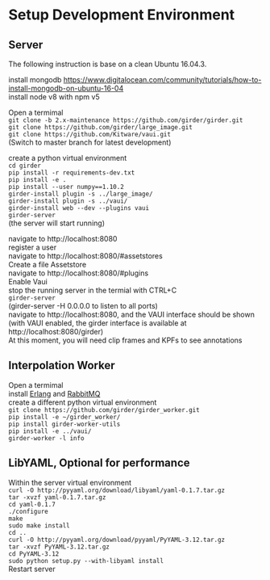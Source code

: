 # Setup Development Environment  

## Server  
  
The following instruction is base on a clean Ubuntu 16.04.3.  
  
install mongodb https://www.digitalocean.com/community/tutorials/how-to-install-mongodb-on-ubuntu-16-04  
install node v8 with npm v5  
  
Open a termimal  
`git clone -b 2.x-maintenance https://github.com/girder/girder.git`  
`git clone https://github.com/girder/large_image.git`  
`git clone https://github.com/Kitware/vaui.git`  
(Switch to master branch for latest development)  
  
create a python virtual environment  
`cd girder`  
`pip install -r requirements-dev.txt`  
`pip install -e .`  
`pip install --user numpy==1.10.2`  
`girder-install plugin -s ../large_image/`  
`girder-install plugin -s ../vaui/`  
`girder-install web --dev --plugins vaui`  
`girder-server`  
(the server will start running)  
  
navigate to http://localhost:8080  
register a user  
navigate to http://localhost:8080/#assetstores  
Create a file Assetstore  
navigate to http://localhost:8080/#plugins  
Enable Vaui  
stop the running server in the termial with CTRL+C  
`girder-server`  
(girder-server -H 0.0.0.0 to listen to all ports)  
navigate to http://localhost:8080, and the VAUI interface should be shown  
(with VAUI enabled, the girder interface is available at http://localhost:8080/girder)  
At this moment, you will need clip frames and KPFs to see annotations  

## Interpolation Worker  
Open a termimal  
install [Erlang](https://packages.erlang-solutions.com/erlang/) and [RabbitMQ](https://www.rabbitmq.com/install-debian.html#bintray-apt-repo)  
create a different python virtual environment  
`git clone https://github.com/girder/girder_worker.git`  
`pip install -e ~/girder_worker/`  
`pip install girder-worker-utils`  
`pip install -e ../vaui/`  
`girder-worker -l info`

## LibYAML, Optional for performance  
Within the server virtual environment  
`curl -O http://pyyaml.org/download/libyaml/yaml-0.1.7.tar.gz`  
`tar -xvzf yaml-0.1.7.tar.gz`  
`cd yaml-0.1.7`  
`./configure`  
`make`  
`sudo make install`  
`cd ..`  
`curl -O http://pyyaml.org/download/pyyaml/PyYAML-3.12.tar.gz`  
`tar -xvzf PyYAML-3.12.tar.gz`  
`cd PyYAML-3.12`  
`sudo python setup.py --with-libyaml install`  
Restart server  
